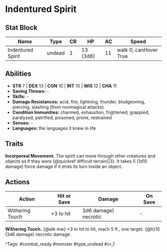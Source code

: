 # Indentured Spirit

## Stat Block

| Name | Type | CR | HP | AC | Speed |
|------|------|----|----|----|-------|
| Indentured Spirit | undead | 1 | 13 (3d8) | 11 | walk 0, canHover True |

## Abilities

- **STR** 7 | **DEX** 13 | **CON** 10 | **INT** 10 | **WIS** 12 | **CHA** 11
- **Saving Throws:** -  
- **Skills:** -  
- **Damage Resistances:** acid, fire, lightning, thunder, bludgeoning, piercing, slashing (from nonmagical attacks)  
- **Condition Immunities:** charmed, exhaustion, frightened, grappled, paralyzed, petrified, poisoned, prone, restrained  
- **Senses:** -  
- **Languages:** the languages it knew in life

## Traits

**Incorporeal Movement.** The spirit can move through other creatures and objects as if they were {@quickref difficult terrain||3}. It takes 5 (1d10 damage) force damage if it ends its turn inside an object.


## Actions

| Action | Hit or Save | Damage | On Save |
|--------|--------------|--------|----------|
| Withering Touch | +3 to hit | 3d6 damage) necrotic | - |

**Withering Touch.** {@atk mw} +3 to hit to hit, reach 5 ft., one target. {@h}10 (3d6 damage) necrotic damage.


^Tags: #combat_ready #monster #type_undead #cr_1